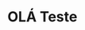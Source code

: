 <html>
    <head> 
        <title>INICIO</title>
    </head>
    <body>
    <h1>OLÁ Teste</h1>
    </body>